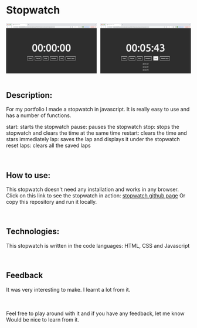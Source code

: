 # Stopwatch

<div style="display:flex;">
<img src="./stopwatch1.png" alt="screenshot stopwatch" style="width: 49%; margin-right:2%;"/>
<img src="./stopwatch2.png" alt="screenshot stopwatch" style="width: 49%"/>
</div>

<br>

## Description:

For my portfolio I made a stopwatch in javascript. It is really easy to use and has a number of functions.

start: starts the stopwatch
pause: pauses the stopwatch
stop: stops the stopwatch and clears the time at the same time
restart: clears the time and stars immediately
lap: saves the lap and displays it under the stopwatch
reset laps: clears all the saved laps

<br>

## How to use:

This stopwatch doesn't need any installation and works in any browser. Click on this link to see the stopwatch in action:
[stopwatch github page](https://jolijn0101.github.io/stopwatch/)
Or copy this repository and run it locally.

<br>

## Technologies:

This stopwatch is written in the code languages:
HTML, CSS and Javascript

<br>

## Feedback

It was very interesting to make. I learnt a lot from it.

<br><br>
Feel free to play around with it and if you have any feedback, let me know
Would be nice to learn from it.
